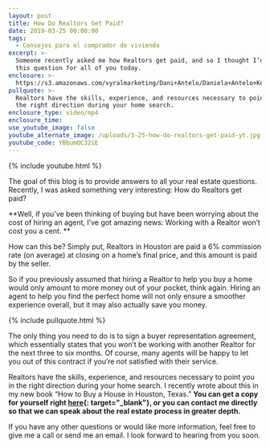 ```yaml
---
layout: post
title: How Do Realtors Get Paid?
date: 2019-03-25 00:00:00
tags:
  - Consejos para el comprador de vivienda
excerpt: >-
  Someone recently asked me how Realtors get paid, and so I thought I’d cover
  this question for all of you today.
enclosure: >-
  https://s3.amazonaws.com/vyralmarketing/Dani+Antelo/Daniela+Antelo+Keller+Williams+_+What+Does+it+Cost+Buyers+to+Hire+a+Realtor_.mp4
pullquote: >-
  Realtors have the skills, experience, and resources necessary to point you in
  the right direction during your home search.
enclosure_type: video/mp4
enclosure_time:
use_youtube_image: false
youtube_alternate_image: /uploads/3-25-how-do-realtors-get-paid-yt.jpg
youtube_code: YBbumQC32iE
---
```


{% include youtube.html %}

The goal of this blog is to provide answers to all your real estate questions. Recently, I was asked something very interesting: How do Realtors get paid?

**Well, if you’ve been thinking of buying but have been worrying about the cost of hiring an agent, I’ve got amazing news: Working with a Realtor won’t cost you a cent. **

How can this be? Simply put, Realtors in Houston are paid a 6% commission rate (on average) at closing on a home’s final price, and this amount is paid by the seller. 

So if you previously assumed that hiring a Realtor to help you buy a home would only amount to more money out of your pocket, think again. Hiring an agent to help you find the perfect home will not only ensure a smoother experience overall, but it may also actually save you money.

{% include pullquote.html %}

The only thing you need to do is to sign a buyer representation agreement, which essentially states that you won’t be working with another Realtor for the next three to six months. Of course, many agents will be happy to let you out of this contract if you’re not satisfied with their service. 

Realtors have the skills, experience, and resources necessary to point you in the right direction during your home search. I recently wrote about this in my new book “How to Buy a House in Houston, Texas.” **You can get a copy for yourself right [here](https://www.amazon.com/How-Buy-House-Houston-Successfully/dp/1792789300/ref=sr_1_1?keywords=daniela+antelo+book&amp;qid=1553281268&amp;s=gateway&amp;sr=8-1-spell){: target="_blank"}, or you can contact me directly so that we can speak about the real estate process in greater depth.**

If you have any other questions or would like more information, feel free to give me a call or send me an email. I look forward to hearing from you soon.
